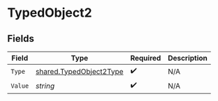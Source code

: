 # TypedObject2


## Fields

| Field                                                                     | Type                                                                      | Required                                                                  | Description                                                               |
| ------------------------------------------------------------------------- | ------------------------------------------------------------------------- | ------------------------------------------------------------------------- | ------------------------------------------------------------------------- |
| `Type`                                                                    | [shared.TypedObject2Type](../../../pkg/models/shared/typedobject2type.md) | :heavy_check_mark:                                                        | N/A                                                                       |
| `Value`                                                                   | *string*                                                                  | :heavy_check_mark:                                                        | N/A                                                                       |